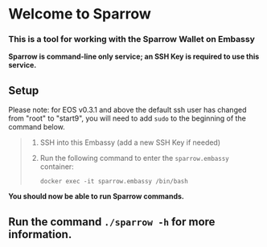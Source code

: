# Welcome to Sparrow

### This is a tool for working with the Sparrow Wallet on Embassy 

**Sparrow is command-line only service; an SSH Key is required to use this service.**

## Setup 
Please note: for EOS v0.3.1 and above the default ssh user has changed from "root" to "start9", you will need to add `sudo` to the beginning of the command below.
> 1. SSH into this Embassy (add a new SSH Key if needed)
>
> 2. Run the following command to enter the `sparrow.embassy` container:
>
>    `docker exec -it sparrow.embassy /bin/bash`

**You should now be able to run Sparrow commands.**

## Run the command `./sparrow -h` for more information.
